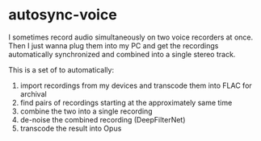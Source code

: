 # autosync-voice

I sometimes record audio simultaneously on two voice recorders at once.
Then I just wanna plug them into my PC
and get the recordings automatically synchronized and combined
into a single stereo track.

This is a set of to automatically:

1. import recordings from my devices and transcode them into FLAC for archival
2. find pairs of recordings starting at the approximately same time
3. combine the two into a single recording
4. de-noise the combined recording (DeepFilterNet)
5. transcode the result into Opus
